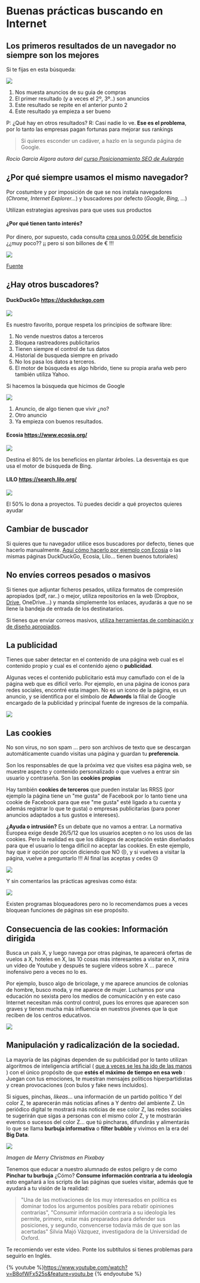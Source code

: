 # Buenas prácticas buscando en Internet

## Los primeros resultados de un navegador no siempre son los mejores

Si te fijas en esta búsqueda:

![](/assets/busqueda1.jpg)

1. Nos muesta anuncios de su guia de compras
1. El primer resultado (y a veces el 2º, 3º..) son anuncios
1. Este resultado se repite en el anterior punto 2
1. Este resultado ya empieza a ser bueno

P: ¿Qué hay en otros resultados? R: Casi nadie lo ve. **Ese es el problema**, por lo tanto las empresas pagan fortunas para mejorar sus rankings

>Si quieres esconder un cadáver, a hazlo en la segunda página de Google.

*Rocio Garcia Algora autora del [curso Posicionamiento SEO de Aulargón](https://moodle.catedu.es/course/view.php?id=426)*

## ¿Por qué siempre usamos el mismo navegador?

Por costumbre y por imposición de que se nos instala navegadores (*Chrome, Internet Explorer...*) y buscadores por defecto (*Google, Bing, ...*)

Utilizan estrategias agresivas para que uses sus productos

#### ¿Por qué tienen tanto interés?
Por dinero, por supuesto, cada consulta [crea unos 0.005€ de beneficio](https://www.ventureharbour.com/visualising-size-google-bing-yahoo/) ¿¿muy poco?? ¡¡ pero si son billones de € !!!

![](https://web.catedu.es/wp-content/uploads/2017/04/google-bing-yahoo-revenue1-300x200.png)

[Fuente](https://web.catedu.es/ecosia-un-buscador-a-favor-del-planeta/)

## ¿Hay otros buscadores?

#### DuckDuckGo https://duckduckgo.com

![](https://upload.wikimedia.org/wikipedia/en/thumb/8/88/DuckDuckGo_logo.svg/150px-DuckDuckGo_logo.svg.png)

Es nuestro favorito, porque respeta los principios de software libre:

1. No vende nuestros datos a terceros
1. Bloquea rastreadores publicitarios
1. Tienen siempre el control de tus datos
1. Historial de busqueda siempre en privado
1. No los pasa los datos a terceros.
1. El motor de búsqueda es algo híbrido, tiene su propia araña web pero también utiliza Yahoo.

Si hacemos la búsqueda que hicimos de Google

![](/assets/busqueda2.jpg)

1. Anuncio, de algo tienen que vivir ¿no?
1. Otro anuncio
1. Ya empieza con buenos resultados.

#### Ecosia https://www.ecosia.org/

![](https://web.catedu.es/wp-content/uploads/2017/04/2017-04-20_10_29_01-Ecosia.png)

Destina el 80% de los beneficios en plantar árboles. La desventaja es que usa el motor de búsqueda de Bing.

#### LILO https://search.lilo.org/
![](https://web.catedu.es/wp-content/uploads/2017/04/2017-05-01_10_33_39-Que_es_Lilo__-_Lilo-768x124.jpg)

El 50% lo dona a proyectos. Tú puedes decidir a qué proyectos quieres ayudar

## Cambiar de buscador

Si quieres que tu navegador utilice esos buscadores por defecto, tienes que hacerlo manualmente. [Aquí cómo hacerlo por ejemplo con Ecosia](https://docs.google.com/presentation/d/1RfLouuNnFoc8KyTG3eI73lWMtCFu46Ddi14ja3_qCDM/embed?start=false&loop=false&delayms=3000&slide=id.p) o las mismas páginas DuckDuckGo, Ecosia, Lilo... tienen buenos tutoriales)

## No envíes correos pesados o masivos

Si tienes que adjuntar ficheros pesados, utiliza formatos de compresión apropiados (pdf, rar..) o mejor, utiliza repositorios en la web (Dropbox, [Drive](https://catedu.github.io/soportes-informaticos-profesorado/publicar.html), OneDrive...) y manda símplemente los enlaces, ayudarás a que no se llene la bandeja de entrada de los destinatarios.

Si tienes que enviar correos masivos, [utiliza herramientas de combinación y de diseño apropiados](https://catedu.github.io/soportes-informaticos-profesorado/correo1.html).

## La publicidad

Tienes que saber detectar en el contenido de una página web cual es el contenido propio y cual es el contenido ajeno o **publicidad**.

Algunas veces el contenido publicitario está muy camuflado con el de la página web que es difícil verlo. Por ejemplo, en una página de iconos para redes sociales, encontré esta imagen. No es un icono de la página, es un anuncio, y se identifica por el símbolo de **Adwords** la filial de Google encargado de la publicidad y principal fuente de ingresos de la compañía.

![](/assets/publicidad.jpg)

## Las cookies

No son virus, no son spam ... pero son archivos de texto que se descargan automáticamente cuando visitas una página y guardan tu **preferencia**.

Son los responsables de que la próxima vez que visites esa página web, se muestre aspecto y contenido personalizado o que vuelves a entrar sin usuario y contraseña. Son las **cookies propias**

Hay también **cookies de terceros** que pueden instalar las RRSS (por ejemplo la página tiene un "me gusta" de Facebook por lo tanto tiene una cookie de Facebook para que ese "me gusta" esté ligado a tu cuenta y además registrar lo que te gusta) o empresas publicitarias (para poner anuncios adaptados a tus gustos e intereses).

**¿Ayuda o intrusión?** Es un debate que no vamos a entrar. La normativa Europea exige desde 26/5/12 que los usuarios acepten o no los usos de las cookies. Pero la realidad es que los diálogos de aceptación están diseñados para que el usuario lo tenga dificil no aceptar las cookies. En este ejemplo, hay que ir opción por opción diciendo que NO 😣, y si vuelves a visitar la página, vuelve a preguntarlo !!! Al final las aceptas y cedes 😥

![](/assets/publicidad2.jpg)

Y sin comentarios las prácticas agresivas como ésta:

![](/assets/publicidad3.jpg)

Existen programas bloqueadores pero no lo recomendamos pues a veces bloquean funciones de páginas sin ese propósito.

## Consecuencia de las cookies: Información dirigida

Busca un país X, y luego navega por otras páginas, te aparecerá ofertas de vuelos a X, hoteles en X, las 10 cosas más interesantes a visitar en X, mira un vídeo de Youtube y después te sugiere vídeos sobre X ... parece inofensivo pero a veces no lo es.

Por ejemplo, busco algo de bricolage, y me aparece anuncios de colonias de hombre, busco moda, y me aparece de mujer. Luchamos por una educación no sexista pero los medios de comunicación y en este caso Internet necesitan más control control, pues los errores que aparecen son graves y tienen mucha más influencia en nuestros jóvenes que la que reciben de los centros educativos.

![](/assets/publicidad5.jpg)

## Manipulación y radicalización de la sociedad.

La mayoría de las páginas dependen de su publicidad por lo tanto utilizan algoritmos de inteligencia artificial ( [que a veces se les ha ido de las manos](https://www.elmundo.es/tecnologia/2017/07/28/5979e60646163f5f688b4664.html) ) con el único propósito de que **estés el máximo de tiempo en esa web** : Juegan con tus emociones, te muestran mensajes políticos hiperpartidistas y crean provocaciones (con bulos y fake news incluidos).

Si sigues, pinchas, *likeas*... una información de un partido político Y del color Z, te aparecerán más noticias afines a Y dentro del ambiente Z. Un periódico digital te mostrará más noticias de ese color Z, las redes sociales te sugerirán que sigas a personas con el mismo color Z, y te mostrarán eventos o sucesos del color Z... que tú pincharas, difundirás y alimentarás lo que se llama **burbuja informativa** o **filter bubble** y vivimos en la era del **Big Data**.

![](/assets/publicidad4.jpg)

_Imagen de Merry Christmas en Pixabay_

Tenemos que educar a nuestro alumnado de estos peligro y de como **Pinchar tu burbuja** ¿Cómo? **Consume información contraria a tu ideología** esto engañará a los scripts de las páginas que sueles visitar, además que te ayudará a tu visión de la realidad:

>"Una de las motivaciones de los muy interesados en política es dominar todos los argumentos posibles para rebatir opiniones contrarias",
>"Consumir información contraria a su ideología les permite, primero, estar más preparados para defender sus posiciones, y segundo, convencerse todavía más de que son las acertadas"
>Silvia Majó Vázquez, investigadora de la Universidad de Oxford.

Te recomiendo ver este vídeo. Ponte los subtítulos si tienes problemas para seguirlo en Inglés.

{% youtube %}https://www.youtube.com/watch?v=B8ofWFx525s&feature=youtu.be {% endyoutube %}
